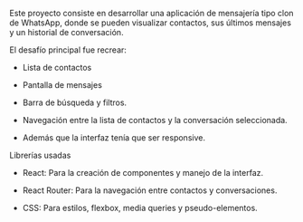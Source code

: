 Este proyecto consiste en desarrollar una aplicación de mensajería tipo clon de WhatsApp, donde se pueden visualizar contactos, sus últimos mensajes y un historial de conversación. 

El desafío principal fue recrear:

- Lista de contactos

- Pantalla de mensajes

- Barra de búsqueda y filtros.

- Navegación entre la lista de contactos y la conversación seleccionada.

- Además que la interfaz tenía que ser responsive.

Librerías usadas

- React: Para la creación de componentes y manejo de la interfaz.

- React Router: Para la navegación entre contactos y conversaciones.

- CSS: Para estilos, flexbox, media queries y pseudo-elementos.